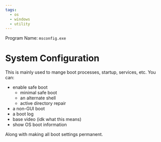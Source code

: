 ```yaml
---
tags:
  - os
  - windows
  - utility
---
```

Program Name: `msconfig.exe`

# System Configuration

This is mainly used to mange boot processes, startup, services, etc. You can:

- enable safe boot
	- minimal safe boot
	- an alternate shell
	- active directory repair
- a non-GUI boot
- a boot log
- base video (idk what this means)
- show OS boot information

Along with making all boot settings permanent.
